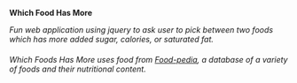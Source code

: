  **Which Food Has More**
 
_Fun web application using jquery to ask user to pick between two foods which has more added sugar, calories, or saturated fat._

###### Which Foods Has More uses food from [Food-pedia](https://healthdata.gov/dataset/food-pedia), a database of a variety of foods and their nutritional content. 
